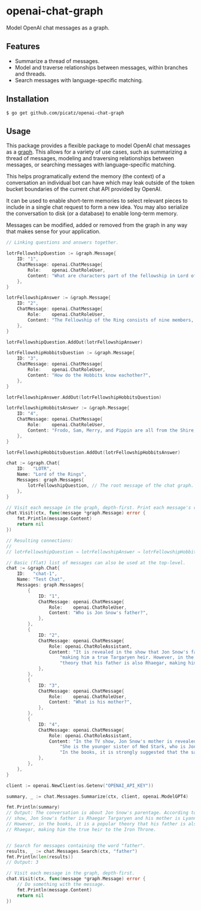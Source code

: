 # openai-chat-graph
 
Model OpenAI chat messages as a graph.

## Features

- Summarize a thread of messages.
- Model and traverse relationships between messages, within branches and threads.
- Search messages with language-specific matching.

## Installation

```console
$ go get github.com/picatz/openai-chat-graph
```

## Usage

This package provides a flexible package to model OpenAI chat 
messages as a [graph](https://en.wikipedia.org/wiki/Graph_theory).
This allows for a variety of use cases, such as summarizing a
thread of messages, modeling and traversing relationships between
messages, or searching messages with language-specific matching.

This helps programatically extend the memory (the context) of a conversation 
an individual bot can have which may leak outside of the token bucket boundaries 
of the current chat API provided by OpenAI.

It can be used to enable short-term memories to select relevant pieces to 
include in a single chat request to form a new idea. You may also serialize
the conversation to disk (or a database) to enable long-term memory.

Messages can be modified, added or removed from the graph in any way that makes 
sense for your application.

```go
// Linking questions and answers together.

lotrFellowshipQuestion := &graph.Message{
	ID: "1",
	ChatMessage: openai.ChatMessage{
		Role:    openai.ChatRoleUser,
		Content: "What are characters part of the fellowship in Lord of the Rings?",
	},
}

lotrFellowshipAnswer := &graph.Message{
	ID: "2",
	ChatMessage: openai.ChatMessage{
		Role:    openai.ChatRoleUser,
		Content: "The Fellowship of the Ring consists of nine members, ...",
	},
}

lotrFellowshipQuestion.AddOut(lotrFellowshipAnswer)

lotrFellowshipHobbitsQuestion := &graph.Message{
	ID: "3",
	ChatMessage: openai.ChatMessage{
		Role:    openai.ChatRoleUser,
		Content: "How do the Hobbits know eachother?",
	},
}

lotrFellowshipAnswer.AddOut(lotrFellowshipHobbitsQuestion)

lotrFellowshipHobbitsAnswer := &graph.Message{
	ID: "4",
	ChatMessage: openai.ChatMessage{
		Role:    openai.ChatRoleUser,
		Content: "Frodo, Sam, Merry, and Pippin are all from the Shire, ...",
	},
}

lotrFellowshipHobbitsQuestion.AddOut(lotrFellowshipHobbitsAnswer)

chat := &graph.Chat{
	ID:   "LOTR",
	Name: "Lord of the Rings",
	Messages: graph.Messages{
		lotrFellowshipQuestion, // The root message of the chat graph.
	},
}

// Visit each message in the graph, depth-first. Print each message's content.
chat.Visit(ctx, func(message *graph.Message) error {
	fmt.Println(message.Content)
	return nil
})

// Resulting connections:
//
// lotrFellowshipQuestion → lotrFellowshipAnswer → lotrFellowshipHobbitsQuestion → lotrFellowshipHobbitsAnswer
```

```go
// Basic (flat) list of messages can also be used at the top-level.
chat := &graph.Chat{
	ID:   "chat-1",
	Name: "Test Chat",
	Messages: graph.Messages{
		{
			ID: "1",
			ChatMessage: openai.ChatMessage{
				Role:    openai.ChatRoleUser,
				Content: "Who is Jon Snow's father?",
			},
		},
		{
			ID: "2",
			ChatMessage: openai.ChatMessage{
				Role: openai.ChatRoleAssistant,
				Content: "It is revealed in the show that Jon Snow's father is Rhaegar Targaryen, " +
					"making him a true Targaryen heir. However, in the books, it remains a popular " +
					"theory that his father is also Rhaegar, making him the legitimate heir to the Iron Throne.",
			},
		},
		{
			ID: "3",
			ChatMessage: openai.ChatMessage{
				Role:    openai.ChatRoleUser,
				Content: "What is his mother?",
			},
		},
		{
			ID: "4",
			ChatMessage: openai.ChatMessage{
				Role: openai.ChatRoleAssistant,
				Content: "In the TV show, Jon Snow's mother is revealed to be Lyanna Stark. " +
					"She is the younger sister of Ned Stark, who is Jon Snow's adoptive father. " +
					"In the books, it is strongly suggested that the same is true, but it has not yet been explicitly confirmed.",
			},
		},
	},
}

client := openai.NewClient(os.Getenv("OPENAI_API_KEY"))

summary, _ := chat.Messages.Summarize(ctx, client, openai.ModelGPT4)

fmt.Println(summary)
// Output: The conversation is about Jon Snow's parentage. According to the 
// show, Jon Snow's father is Rhaegar Targaryen and his mother is Lyanna Stark. 
// However, in the books, it is a popular theory that his father is also 
// Rhaegar, making him the true heir to the Iron Throne.


// Search for messages containing the word "father".
results, _ := chat.Messages.Search(ctx, "father")
fmt.Println(len(results))
// Output: 3

// Visit each message in the graph, depth-first.
chat.Visit(ctx, func(message *graph.Message) error {
	// Do something with the message.
	fmt.Println(message.Content)
	return nil
})
```

